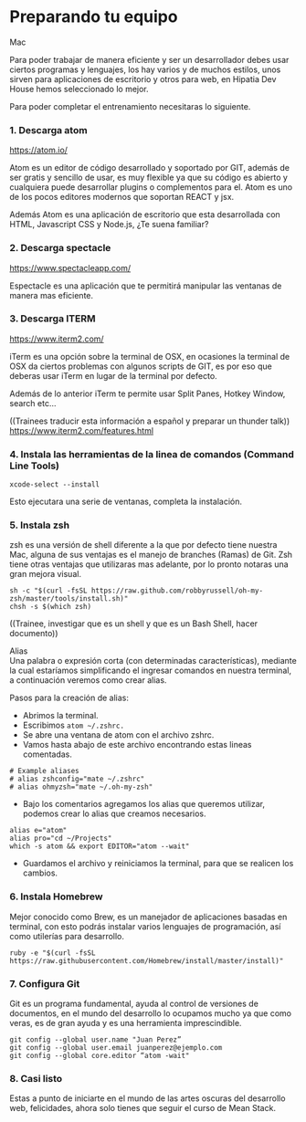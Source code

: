 # Preparando tu equipo
Mac

Para poder trabajar de manera eficiente y ser un desarrollador debes usar ciertos programas y lenguajes, los hay varios y de muchos estilos, unos sirven para aplicaciones de escritorio y otros para web, en Hipatia Dev House hemos seleccionado lo mejor.

Para poder completar el entrenamiento necesitaras lo siguiente.



### 1. Descarga atom

https://atom.io/

Atom es un editor de código desarrollado y soportado por GIT, además de ser gratis y sencillo de usar, es muy flexible ya que su código es abierto y cualquiera puede desarrollar plugins o complementos para el. Atom es uno de los pocos editores modernos que soportan REACT y jsx.

Además Atom es una aplicación de escritorio que esta desarrollada con HTML, Javascript CSS y Node.js, ¿Te suena familiar?

### 2. Descarga spectacle

https://www.spectacleapp.com/

Espectacle es una aplicación que te permitirá manipular las ventanas de manera mas eficiente.

<!-- Describir el uso con imagenes -->

### 3. Descarga ITERM

https://www.iterm2.com/

iTerm es una opción sobre la terminal de OSX, en ocasiones la terminal de OSX da ciertos problemas con algunos scripts de GIT, es por eso que deberas usar iTerm en lugar de la terminal por defecto.

Además de lo anterior iTerm te permite usar Split Panes, Hotkey Window, search etc…

((Trainees traducir esta información a español y preparar un thunder talk)) https://www.iterm2.com/features.html



### 4. Instala las herramientas de la linea de comandos (Command Line Tools)

```
xcode-select --install
```
Esto ejecutara una serie de ventanas, completa la instalación.

### 5. Instala zsh

zsh es una versión de shell diferente a la que por defecto tiene nuestra Mac, alguna de sus ventajas es el manejo de branches (Ramas) de Git. Zsh tiene otras ventajas que utilizaras mas adelante, por lo pronto notaras una gran mejora visual.

```
sh -c "$(curl -fsSL https://raw.github.com/robbyrussell/oh-my-zsh/master/tools/install.sh)"
chsh -s $(which zsh)
```
((Trainee, investigar que es un shell y que es un Bash Shell, hacer documento))

Alias   
Una palabra o expresión corta (con determinadas características), mediante la cual estaríamos simplificando el ingresar comandos en nuestra terminal, a continuación veremos como crear alias.

Pasos para la creación de alias:

- Abrimos la terminal.
- Escribimos ```atom ~/.zshrc.```
- Se abre una ventana de atom con el archivo zshrc.
- Vamos hasta abajo de este archivo encontrando estas lineas comentadas.
```
# Example aliases
# alias zshconfig="mate ~/.zshrc"
# alias ohmyzsh="mate ~/.oh-my-zsh"
```
- Bajo los comentarios agregamos los alias que queremos utilizar, podemos crear lo alias que creamos necesarios.
```
alias e="atom"
alias pro="cd ~/Projects"
which -s atom && export EDITOR="atom --wait"
```
- Guardamos el archivo y reiniciamos la terminal, para que se realicen los cambios.

### 6. Instala Homebrew

Mejor conocido como Brew, es un manejador de aplicaciones basadas en terminal, con esto podrás instalar varios lenguajes de programación, así como utilerías para desarrollo.

```
ruby -e "$(curl -fsSL https://raw.githubusercontent.com/Homebrew/install/master/install)"
```

### 7. Configura Git

Git es un programa fundamental, ayuda al control de versiones de documentos, en el mundo del desarrollo lo ocupamos mucho ya que como veras, es de gran ayuda y es una herramienta imprescindible.

```
git config --global user.name "Juan Perez”
git config --global user.email juanperez@ejemplo.com
git config --global core.editor “atom -wait"
```
### 8. Casi listo

Estas a punto de iniciarte en el mundo de las artes oscuras del desarrollo web, felicidades, ahora solo tienes que seguir el curso de Mean Stack.
